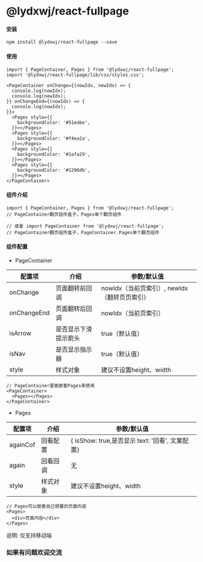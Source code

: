 # @lydxwj/react-fullpage

#### 安装

```
npm install @lydxwj/react-fullpage --save
```

#### 使用

```
import { PageContainer, Pages } from '@lydxwj/react-fullpage';
import '@lydxwj/react-fullpage/lib/css/styles.css';

<PageContainer onChange={(nowIdx, newIdx) => {
  console.log(nowIdx);
  console.log(newIdx);
}} onChangeEnd={(nowIdx) => {
  console.log(nowIdx);
}}>
  <Pages style={{
    backgroundColor: '#51eabe',
  }}></Pages>
  <Pages style={{
    backgroundColor: '#f4ea2a',
  }}></Pages>
  <Pages style={{
    backgroundColor: '#1afa29',
  }}></Pages>
  <Pages style={{
    backgroundColor: '#1296db',
  }}></Pages>
</PageContainer>
```

#### 组件介绍

```
import { PageContainer, Pages } from '@lydxwj/react-fullpage';
// PageContainer翻页组件盒子，Pages单个翻页组件

// 或者 import PageContainer from '@lydxwj/react-fullpage';
// PageContainer翻页组件盒子，PageContainer.Pages单个翻页组件
```

#### 组件配置

- PageContainer

| 配置项      | 介绍                 | 参数/默认值                                  |
| ----------- | -------------------- | -------------------------------------------- |
| onChange    | 页面翻转前回调       | nowIdx（当前页索引）, newIdx（翻转页页索引） |
| onChangeEnd | 页面翻转后回调       | nowIdx（当前页索引）                         |
| isArrow     | 是否显示下滑提示箭头 | true（默认值）                               |
| isNav       | 是否显示指示器       | true（默认值）                               |
| style       | 样式对象             | 建议不设置height、width                      |

```
// PageContainer里面嵌套Pages来使用
<PageContainer>
  <Pages></Pages>
</PageContainer>
```

- Pages

| 配置项   | 介绍     | 参数/默认值                                      |
| -------- | -------- | ------------------------------------------------ |
| againCof | 回看配置 | {  isShow: true,是否显示 text: '回看', 文案配置} |
| again    | 回看回调 | 无                                               |
| style    | 样式对象 | 建议不设置height、width                          |

```
// Pages可以嵌套自己想要的页面内容
<Pages>
  <div>页面内容</div>
</Pages>
```

说明: 仅支持移动端

### 如果有问题欢迎交流